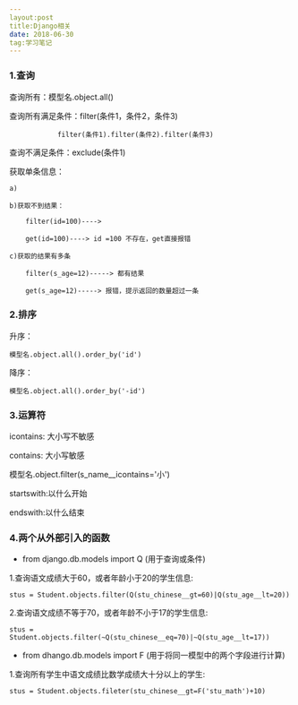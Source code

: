 ```yaml
---
layout:post
title:Django相关
date: 2018-06-30
tag:学习笔记
---
```


### 1.查询

查询所有：模型名.object.all()

查询所有满足条件：filter(条件1，条件2，条件3)

 				filter(条件1).filter(条件2).filter(条件3)

查询不满足条件：exclude(条件1)

获取单条信息：

	a)

	b)获取不到结果：

		filter(id=100)----> 

		get(id=100)----> id =100 不存在，get直接报错

	c)获取的结果有多条

		filter(s_age=12)-----> 都有结果

		get(s_age=12)-----> 报错，提示返回的数量超过一条

### 2.排序

升序：

	模型名.object.all().order_by('id')

降序：

	模型名.object.all().order_by('-id')

### 3.运算符

icontains: 大小写不敏感

contains: 大小写敏感

模型名.object.filter(s_name__icontains='小')

startswith:以什么开始

endswith:以什么结束

### 4.两个从外部引入的函数
* from django.db.models import Q (用于查询或条件)

1.查询语文成绩大于60，或者年龄小于20的学生信息:

    stus = Student.objects.filter(Q(stu_chinese__gt=60)|Q(stu_age__lt=20))
    
2.查询语文成绩不等于70，或者年龄不小于17的学生信息:

    stus = Student.objects.filter(~Q(stu_chinese__eq=70)|~Q(stu_age__lt=17))
 

* from dhango.db.models import F (用于将同一模型中的两个字段进行计算)

1.查询所有学生中语文成绩比数学成绩大十分以上的学生:
 
    stus = Student.objects.fileter(stu_chinese__gt=F('stu_math')+10)



















